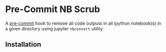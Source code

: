 # Pre-Commit NB Scrub

A [pre-commit](https://pre-commit.com/) hook to remove all code outputs in all ipython notebook(s) in a given directory
using jupyter `nbconvert` utility.

## Installation
